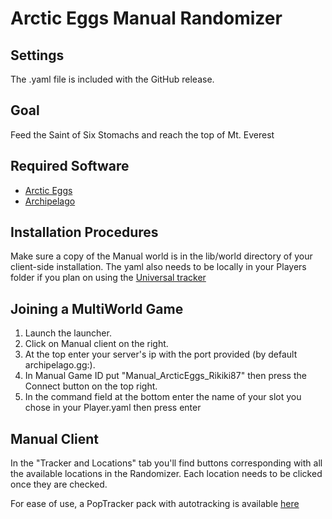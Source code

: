 # Arctic Eggs Manual Randomizer

## Settings

The .yaml file is included with the GitHub release.

## Goal

Feed the Saint of Six Stomachs and reach the top of Mt. Everest

## Required Software

- [Arctic Eggs](https://store.steampowered.com/app/2763670/Arctic_Eggs/)
- [Archipelago](https://github.com/ArchipelagoMW/Archipelago/releases)

## Installation Procedures

Make sure a copy of the Manual world is in the lib/world directory of your client-side installation.
The yaml also needs to be locally in your Players folder if you plan on using the [Universal tracker](https://github.com/FarisTheAncient/Archipelago/releases/)

## Joining a MultiWorld Game

1. Launch the launcher.
2. Click on Manual client on the right.
3. At the top enter your server's ip with the port provided (by default archipelago.gg:<port>).
4. In Manual Game ID put "Manual_ArcticEggs_Rikiki87" then press the Connect button on the top right.
5. In the command field at the bottom enter the name of your slot you chose in your Player.yaml then press enter

## Manual Client

In the "Tracker and Locations" tab you'll find buttons corresponding with all the available locations in the Randomizer. Each location needs to be clicked once they are checked.

For ease of use, a PopTracker pack with autotracking is available [here](https://github.com/Rikiki87/ArcticEggs_Poptracker/)
